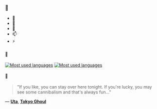 ### 👋

- 🔭
- 🌱
- 💬
- 📫
- ⚡

#### 🧏

[![Most used languages](https://github-readme-stats-aynah.vercel.app/api/top-langs/?username=aynh&theme=solarized-dark&langs_count=6&layout=compact&hide_title=true)](https://github.com/anuraghazra/github-readme-stats#gh-dark-mode-only)
[![Most used languages](https://github-readme-stats-aynah.vercel.app/api/top-langs/?username=aynh&theme=solarized-light&langs_count=6&layout=compact&hide_title=true)](https://github.com/anuraghazra/github-readme-stats#gh-light-mode-only)

#### 💬

> "If you like, you can stay over here tonight. If you're lucky, you may see some cannibalism and that's always fun..."

&mdash; [**Uta**](https://myanimelist.net/character.php?q=Uta&cat=character), [**Tokyo Ghoul**](https://myanimelist.net/search/all?q=Tokyo%20Ghoul&cat=all)
